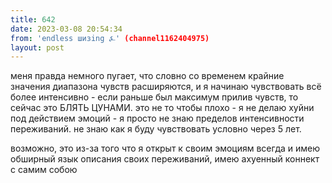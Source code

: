 ```yaml
---
title: 642
date: 2023-03-08 20:54:34
from: 'endless шизing ⍼' (channel1162404975)
layout: post
---
```


меня правда немного пугает, что словно со временем крайние значения диапазона чувств расширяются, и я начинаю чувствовать всё более интенсивно - если раньше был максимум прилив чувств, то сейчас это БЛЯТЬ ЦУНАМИ. это не то чтобы плохо - я не делаю хуйни под действием эмоций - я просто не знаю пределов интенсивности переживаний. не знаю как я буду чувствовать условно через 5 лет.

возможно, это из-за того что я открыт к своим эмоциям всегда и имею обширный язык описания своих переживаний, имею ахуенный коннект с самим собою
